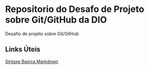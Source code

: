 # Repositorio do Desafo de Projeto sobre Git/GitHub da DIO
Desafio de projeto sobre Git/GitHub

## Links Úteis
[Sintaxe Basica Markdown](https://www.markdownguide.org/getting-started/)
